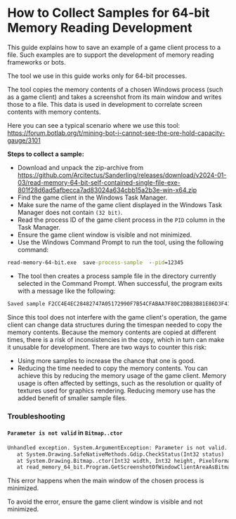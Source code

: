 # How to Collect Samples for 64-bit Memory Reading Development

This guide explains how to save an example of a game client process to a file. Such examples are to support the development of memory reading frameworks or bots.

The tool we use in this guide works only for 64-bit processes.

The tool copies the memory contents of a chosen Windows process (such as a game client) and takes a screenshot from its main window and writes those to a file. This data is used in development to correlate screen contents with memory contents.

Here you can see a typical scenario where we use this tool: https://forum.botlab.org/t/mining-bot-i-cannot-see-the-ore-hold-capacity-gauge/3101

**Steps to collect a sample:**

+ Download and unpack the zip-archive from <https://github.com/Arcitectus/Sanderling/releases/download/v2024-01-03/read-memory-64-bit-self-contained-single-file-exe-801f28d6ad5afbecca7ad83024a634cbb15a2b3e-win-x64.zip>
+ Find the game client in the Windows Task Manager.
+ Make sure the name of the game client displayed in the Windows Task Manager does not contain `(32 bit)`.
+ Read the process ID of the game client process in the `PID` column in the Task Manager.
+ Ensure the game client window is visible and not minimized.
+ Use the Windows Command Prompt to run the tool, using the following command:

```cmd
read-memory-64-bit.exe  save-process-sample  --pid=12345
```

+ The tool then creates a process sample file in the directory currently selected in the Command Prompt. When successful, the program exits with a message like the following:

```cmd
Saved sample F2CC4E4EC28482747A05172990F7B54CFABAA7F80C2DB83B81E86D3F41523551 to file 'process-sample-F2CC4E4EC2.zip'.
```

Since this tool does not interfere with the game client's operation, the game client can change data structures during the timespan needed to copy the memory contents. Because the memory contents are copied at different times, there is a risk of inconsistencies in the copy, which in turn can make it unusable for development. There are two ways to counter this risk:

+ Using more samples to increase the chance that one is good.
+ Reducing the time needed to copy the memory contents. You can achieve this by reducing the memory usage of the game client. Memory usage is often affected by settings, such as the resolution or quality of textures used for graphics rendering. Reducing memory use has the added benefit of smaller sample files.


### Troubleshooting

#### `Parameter is not valid` in `Bitmap..ctor`

```txt
Unhandled exception. System.ArgumentException: Parameter is not valid.
   at System.Drawing.SafeNativeMethods.Gdip.CheckStatus(Int32 status)
   at System.Drawing.Bitmap..ctor(Int32 width, Int32 height, PixelFormat format)
   at read_memory_64_bit.Program.GetScreenshotOfWindowClientAreaAsBitmap(IntPtr windowHandle) 
```

This error happens when the main window of the chosen process is minimized.

To avoid the error, ensure the game client window is visible and not minimized.
